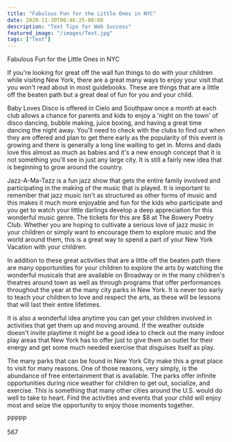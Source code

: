 ```yaml
---
title: "Fabulous Fun for the Little Ones in NYC"
date: 2020-11-30T06:46:25-08:00
description: "Text Tips for Web Success"
featured_image: "/images/Text.jpg"
tags: ["Text"]
---
```


Fabulous Fun for the Little Ones in NYC

If you're looking for great off the wall fun things to do with your children while visiting New York, there are a great many ways to enjoy your visit that you won't read about in most guidebooks. These are things that are a little off the beaten path but a great deal of fun for you and your child. 

Baby Loves Disco is offered in Cielo and Southpaw once a month at each club allows a chance for parents and kids to enjoy a 'night on the town' of disco dancing, bubble making, juice boxing, and having a great time dancing the night away. You'll need to check with the clubs to find out when they are offered and plan to get there early as the popularity of this event is growing and there is generally a long line waiting to get in. Moms and dads love this almost as much as babies and it's a new enough concept that it is not something you'll see in just any large city. It is still a fairly new idea that is beginning to grow around the country.

Jazz-A-Ma-Tazz is a fun jazz show that gets the entire family involved and participating in the making of the music that is played. It is important to remember that jazz music isn't as structured as other forms of music and this makes it much more enjoyable and fun for the kids who participate and you get to watch your little darlings develop a deep appreciation for this wonderful music genre. The tickets for this are $8 at The Bowery Poetry Club. Whether you are hoping to cultivate a serious love of jazz music in your children or simply want to encourage them to explore music and the world around them, this is a great way to spend a part of your New York Vacation with your children.

In addition to these great activities that are a little off the beaten path there are many opportunities for your children to explore the arts by watching the wonderful musicals that are available on Broadway or in the many children's theatres around town as well as through programs that offer performances throughout the year at the many city parks in New York. It is never too early to teach your children to love and respect the arts, as these will be lessons that will last their entire lifetimes. 

It is also a wonderful idea anytime you can get your children involved in activities that get them up and moving around. If the weather outside doesn't invite playtime it might be a good idea to check out the many indoor play areas that New York has to offer just to give them an outlet for their energy and get some much needed exercise that disguises itself as play.

The many parks that can be found in New York City make this a great place to visit for many reasons. One of those reasons, very simply, is the abundance of free entertainment that is available. The parks offer infinite opportunities during nice weather for children to get out, socialize, and exercise. This is something that many other cities around the U.S. would do well to take to heart. Find the activities and events that your child will enjoy most and seize the opportunity to enjoy those moments together.

PPPPP

567


